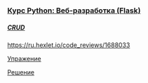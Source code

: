 
### [Курс Python: Веб-разработка (Flask)](https://ru.hexlet.io/courses/python-flask)

##### [CRUD](https://ru.hexlet.io/courses/python-flask/lessons/crud/theory_unit)
https://ru.hexlet.io/code_reviews/1688033

[Упражение](https://ru.hexlet.io/courses/python-flask/lessons/crud/exercise_unit)

[Решение](https://ru.hexlet.io/code_reviews/1688033)

